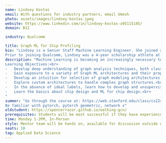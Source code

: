 ```yaml
---
name: Lindsey Kostas
email: With questions for industry partners, email Umesh
photo: assets/images/lindsey-kostas.jpeg
website: https://www.linkedin.com/in/lindsey-kostas-a95115105/
domain: B12

industry: Qualcomm

title: Graph ML for Chip Profiling
bio: "Lindsey is a Senior Staff Machine Learning Engineer. She joined a nascent ML R&D team at Qualcomm in 2018 and since that time she has led multiple projects in ML-based CAD/EDA which have impacted global SoC design process for teams across the globe leading to significant savings in time-to-market, compute and NRE cost. She holds two granted and five pending patents related to this work and consults on a variety of ML-driven initiatives across the company in application ranging from digital and analog design to 5G to licensing. In 2021, she was honored by the Global Semiconductor Association (GSA) as the inaugural Female Up-And-Comer for her exceptional contributions toward the development, innovation, growth, and success in the semiconductor industry.<br><br>
Prior to joining Qualcomm, Lindsey was a 4-year scholarship athlete at Stanford University where she won two tennis national team championships and was honored as an Elite 89 Award Finalist. After graduating with distinction in Economics, she obtained her master’s degree in Computer Science with an emphasis in Artificial Intelligence from Stanford University. While in the master’s program Lindsey was a teaching assistant and a research associate for Chris Re and Jure Leskovic with an emphasis in deep representation learning. Her current research interests are building interpretable and explainable optimization solutions which combine traditional ML, generative AI, and classical algorithms and how to translate ML solutions into usable end-to-end tools."
description: "Machine Learning is becoming an increasingly necessary technique in the design of chips due to the end of Moore’s Law and the increased complexity of the process, functionality requirements, and design time limits. A circuit represents a complex graph with unique properties that do not exist in more common graph ML applications such as those for social networks or biologic entities. As a result, graph machine learning offers a powerful set of techniques to understand the fundamental properties of the chip design and thereby create better designs more quickly. This capstone will expose students to graph algorithms and graph ML through the exploration of unsupervised learning on chip designs and equip them with the skills to tackle arbitrary graph modeling tasks.<br>
Learning Objectives:<br>
-	Develop deep understanding of graph analysis techniques, both classical graph algorithms and machine learning approaches.<br>
-	Gain exposure to a variety of Graph ML architectures and their properties.<br>
-	Develop an intuition for selection of graph modeling architectures based on the characteristics of the underlying graph of interest.<br>
-	Explore custom architectures to handle complex graph structures.<br>
-	In the absence of ideal labels, learn how to develop and unsupervised ML solution or define proxy tasks for training a model with the desired properties.<br>
-	Learn the basics about chip design and ML for chip design.<br>
"
summer: "Go through the course at: https://web.stanford.edu/class/cs224w/<br>
Be familiar with pytorch, pytorch geometric, network x"
oldstudent: https://spencerrazor.github.io/walking-gcn/
prerequisites: Students will be most successful if they have experience with deep learning, graph algorithms/ML, data analysis techniques. Students will also benefit if they have a background or interest in chip/circuit design.
time: Monday 1-2PM, In-Person
style: Mentor team will be hands on, available for discussion outside of class and office hours. We will bring guest speakers/advisors as relevant.
seats: 10
tag: Applied Data Science
---
```

